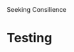 <!DOCTYPE html>
<html>
<Head lang="en">
<meta charset="UTF-8">
<Title>Seeking Consilience</Title>
Seeking Consilience</Head>
<Body>
  <h1>Testing</h1>
</Body>
</html>
